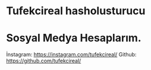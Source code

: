 # Tufekcireal hasholusturucu
# Sosyal Medya Hesaplarım.
İnstagram: https://instagram.com/tufekcireal/
Github: https://github.com/tufekcireal/

